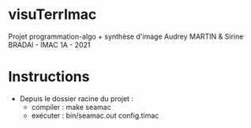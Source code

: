 # visuTerrImac
Projet programmation-algo + synthèse d'image
Audrey MARTIN & Sirine BRADAI - IMAC 1A - 2021

# Instructions 
- Depuis le dossier racine du projet :
    - compiler : make seamac
    - exécuter : bin/seamac.out config.timac